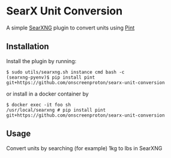 # SearX Unit Conversion

A simple [SearXNG](https://docs.searxng.org/) plugin to convert units using [Pint](https://pint.readthedocs.io/)

## Installation

Install the plugin by running:
```console
$ sudo utils/searxng.sh instance cmd bash -c
(searxng-pyenv)$ pip install pint git+https://github.com/onscreenproton/searx-unit-conversion
```
or install in a docker container by
```console
$ docker exec -it foo sh
/usr/local/searxng # pip install pint git+https://github.com/onscreenproton/searx-unit-conversion
```

## Usage

Convert units by searching (for example) 1kg to lbs in SearXNG